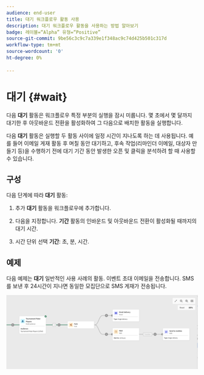 ```yaml
---
audience: end-user
title: 대기 워크플로우 활동 사용
description: 대기 워크플로우 활동을 사용하는 방법 알아보기
badge: 레이블=“Alpha” 유형=“Positive”
source-git-commit: 9be56c3c9c7a339e1f348ac9c74d425b501c317d
workflow-type: tm+mt
source-wordcount: '0'
ht-degree: 0%

---
```



# 대기 {#wait}

다음 **대기** 활동은 워크플로우 특정 부분의 실행을 잠시 미룹니다. 몇 초에서 몇 달까지 대기한 후 아웃바운드 전환을 활성화하여 그 다음으로 배치한 활동을 실행합니다.

다음 **대기** 활동은 실행할 두 활동 사이에 일정 시간이 지나도록 하는 데 사용됩니다. 예를 들어 이메일 게재 활동 후 며칠 동안 대기하고, 후속 작업(리마인더 이메일, 대상자 만들기 등)을 수행하기 전에 대기 기간 동안 발생한 오픈 및 클릭을 분석하려 할 때 사용할 수 있습니다.

## 구성

다음 단계에 따라 **대기** 활동:

1. 추가 **대기** 활동을 워크플로우에 추가합니다.

1. 다음을 지정합니다. **기간** 활동의 인바운드 및 아웃바운드 전환이 활성화될 때까지의 대기 시간.

1. 시간 단위 선택 **기간**: 초, 분, 시간.

## 예제

다음 예제는 **대기** 일반적인 사용 사례의 활동. 이벤트 초대 이메일을 전송합니다. SMS를 보낸 후 24시간이 지나면 동일한 모집단으로 SMS 게재가 전송됩니다.

![](../assets/workflow-wait-example.png)
